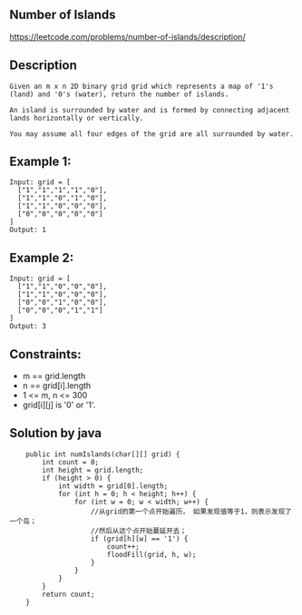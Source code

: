 ## Number of Islands

https://leetcode.com/problems/number-of-islands/description/

## Description
```
Given an m x n 2D binary grid grid which represents a map of '1's (land) and '0's (water), return the number of islands.

An island is surrounded by water and is formed by connecting adjacent lands horizontally or vertically.
 
You may assume all four edges of the grid are all surrounded by water.
```

## Example 1:
```
Input: grid = [
  ["1","1","1","1","0"],
  ["1","1","0","1","0"],
  ["1","1","0","0","0"],
  ["0","0","0","0","0"]
]
Output: 1
```

## Example 2:
```
Input: grid = [
  ["1","1","0","0","0"],
  ["1","1","0","0","0"],
  ["0","0","1","0","0"],
  ["0","0","0","1","1"]
]
Output: 3
```

## Constraints:
- m == grid.length
- n == grid[i].length
- 1 <= m, n <= 300
- grid[i][j] is '0' or '1'.

## Solution by java
```
    public int numIslands(char[][] grid) {
        int count = 0;
        int height = grid.length;
        if (height > 0) {
            int width = grid[0].length;
            for (int h = 0; h < height; h++) {
                for (int w = 0; w < width; w++) {
                    //从grid的第一个点开始遍历， 如果发现值等于1，则表示发现了一个岛；
                    //然后从这个点开始蔓延开去；
                    if (grid[h][w] == '1') {
                        count++;
                        floodFill(grid, h, w);
                    }
                }
            }
        }
        return count;
    }
```